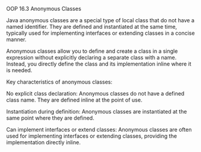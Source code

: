 OOP 16.3 Anonymous Classes


Java anonymous classes are a special type of local class that do not have a named identifier. 
They are defined and instantiated at the same time, typically used for implementing interfaces or extending classes in a concise manner.

Anonymous classes allow you to define and create a class in a single expression without explicitly declaring a separate class with a name. 
Instead, you directly define the class and its implementation inline where it is needed.


Key characteristics of anonymous classes:

No explicit class declaration: 
Anonymous classes do not have a defined class name. 
They are defined inline at the point of use.

Instantiation during definition: 
Anonymous classes are instantiated at the same point where they are defined.

Can implement interfaces or extend classes:
Anonymous classes are often used for implementing interfaces or extending classes, providing the implementation directly inline.
